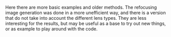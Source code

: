 Here there are more basic examples and older methods. The refocusing image generation was done in a more unefficient way, and there is a version that do not take into account the different lens types.
They are less interesting for the results, but may be useful as a base to try out new things, or as example to play around with the code.

